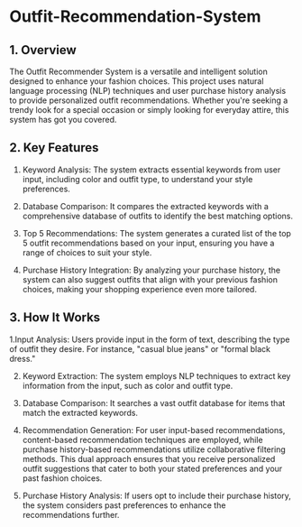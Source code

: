 # Outfit-Recommendation-System


## 1. Overview

The Outfit Recommender System is a versatile and intelligent solution designed to enhance your fashion choices. This project uses natural language processing (NLP) techniques and user purchase history analysis to provide personalized outfit recommendations. Whether you're seeking a trendy look for a special occasion or simply looking for everyday attire, this system has got you covered.


## 2. Key Features

 1. Keyword Analysis: The system extracts essential keywords from user input, including color and outfit type, to understand your style preferences.

2. Database Comparison: It compares the extracted keywords with a comprehensive database of outfits to identify the best matching options.

3. Top 5 Recommendations: The system generates a curated list of the top 5 outfit recommendations based on your input, ensuring you have a range of choices to suit your style.

4. Purchase History Integration: By analyzing your purchase history, the system can also suggest outfits that align with your previous fashion choices, making your shopping experience even more tailored.


## 3. How It Works

 1.Input Analysis: Users provide input in the form of text, describing the type of outfit they desire. For instance, "casual blue jeans" or "formal black dress."

 2. Keyword Extraction: The system employs NLP techniques to extract key information from the input, such as color and outfit type.

 3. Database Comparison: It searches a vast outfit database for items that match the extracted keywords.

 4. Recommendation Generation:  For user input-based recommendations, content-based recommendation techniques are employed, while purchase history-based recommendations utilize collaborative filtering methods. This dual approach ensures that you receive personalized 
    outfit suggestions that cater to both your stated preferences and your past fashion choices.

 5. Purchase History Analysis: If users opt to include their purchase history, the system considers past preferences to enhance the recommendations further.

